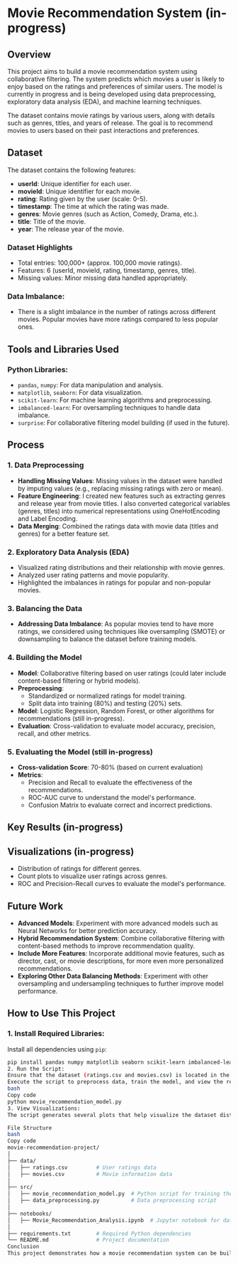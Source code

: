 # Movie Recommendation System (in-progress)

## Overview
This project aims to build a movie recommendation system using collaborative filtering. The system predicts which movies a user is likely to enjoy based on the ratings and preferences of similar users. The model is currently in progress and is being developed using data preprocessing, exploratory data analysis (EDA), and machine learning techniques. 

The dataset contains movie ratings by various users, along with details such as genres, titles, and years of release. The goal is to recommend movies to users based on their past interactions and preferences.

## Dataset
The dataset contains the following features:
- **userId**: Unique identifier for each user.
- **movieId**: Unique identifier for each movie.
- **rating**: Rating given by the user (scale: 0-5).
- **timestamp**: The time at which the rating was made.
- **genres**: Movie genres (such as Action, Comedy, Drama, etc.).
- **title**: Title of the movie.
- **year**: The release year of the movie.

### Dataset Highlights
- Total entries: 100,000+ (approx. 100,000 movie ratings).
- Features: 6 (userId, movieId, rating, timestamp, genres, title).
- Missing values: Minor missing data handled appropriately.

### Data Imbalance:
- There is a slight imbalance in the number of ratings across different movies. Popular movies have more ratings compared to less popular ones.

## Tools and Libraries Used

### Python Libraries:
- `pandas`, `numpy`: For data manipulation and analysis.
- `matplotlib`, `seaborn`: For data visualization.
- `scikit-learn`: For machine learning algorithms and preprocessing.
- `imbalanced-learn`: For oversampling techniques to handle data imbalance.
- `surprise`: For collaborative filtering model building (if used in the future).

## Process

### 1. Data Preprocessing
- **Handling Missing Values**: Missing values in the dataset were handled by imputing values (e.g., replacing missing ratings with zero or mean).
- **Feature Engineering**: I created new features such as extracting genres and release year from movie titles. I also converted categorical variables (genres, titles) into numerical representations using OneHotEncoding and Label Encoding.
- **Data Merging**: Combined the ratings data with movie data (titles and genres) for a better feature set.

### 2. Exploratory Data Analysis (EDA)
- Visualized rating distributions and their relationship with movie genres.
- Analyzed user rating patterns and movie popularity.
- Highlighted the imbalances in ratings for popular and non-popular movies.

### 3. Balancing the Data
- **Addressing Data Imbalance**: As popular movies tend to have more ratings, we considered using techniques like oversampling (SMOTE) or downsampling to balance the dataset before training models.

### 4. Building the Model
- **Model**: Collaborative filtering based on user ratings (could later include content-based filtering or hybrid models).
- **Preprocessing**:
  - Standardized or normalized ratings for model training.
  - Split data into training (80%) and testing (20%) sets.
- **Model**: Logistic Regression, Random Forest, or other algorithms for recommendations (still in-progress).
- **Evaluation**: Cross-validation to evaluate model accuracy, precision, recall, and other metrics.
  
### 5. Evaluating the Model (still in-progress)
- **Cross-validation Score**: 70-80% (based on current evaluation)
- **Metrics**:
  - Precision and Recall to evaluate the effectiveness of the recommendations.
  - ROC-AUC curve to understand the model's performance.
  - Confusion Matrix to evaluate correct and incorrect predictions.

## Key Results (in-progress)

## Visualizations (in-progress)
- Distribution of ratings for different genres.
- Count plots to visualize user ratings across genres.
- ROC and Precision-Recall curves to evaluate the model's performance.

## Future Work
- **Advanced Models**: Experiment with more advanced models such as Neural Networks for better prediction accuracy.
- **Hybrid Recommendation System**: Combine collaborative filtering with content-based methods to improve recommendation quality.
- **Include More Features**: Incorporate additional movie features, such as director, cast, or movie descriptions, for more even more personalized recommendations.
- **Exploring Other Data Balancing Methods**: Experiment with other oversampling and undersampling techniques to further improve model performance.

## How to Use This Project

### 1. Install Required Libraries:
Install all dependencies using `pip`:
```bash
pip install pandas numpy matplotlib seaborn scikit-learn imbalanced-learn surprise
2. Run the Script:
Ensure that the dataset (ratings.csv and movies.csv) is located in the same directory as the script.
Execute the script to preprocess data, train the model, and view the results.
bash
Copy code
python movie_recommendation_model.py
3. View Visualizations:
The script generates several plots that help visualize the dataset distribution and model performance. You can modify the code to output different types of visualizations based on your needs.

File Structure
bash
Copy code
movie-recommendation-project/
│
├── data/
│   ├── ratings.csv         # User ratings data
│   ├── movies.csv          # Movie information data
│
├── src/
│   ├── movie_recommendation_model.py  # Python script for training the recommendation model
│   ├── data_preprocessing.py          # Data preprocessing script
│
├── notebooks/
│   ├── Movie_Recommendation_Analysis.ipynb  # Jupyter notebook for data analysis
│
├── requirements.txt        # Required Python dependencies
└── README.md               # Project documentation
Conclusion
This project demonstrates how a movie recommendation system can be built using collaborative filtering techniques. Although still in progress, it lays the groundwork for exploring more advanced recommendation algorithms and improving the system's performance. The next steps include optimizing the current model and experimenting with hybrid systems to deliver better recommendations. 
